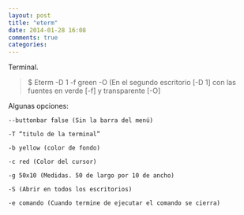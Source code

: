 ```yaml
---
layout: post
title: "eterm"
date: 2014-01-28 16:08
comments: true
categories: 
---
```

Terminal.

>$ Eterm -D 1 -f green -O (En el segundo escritorio [-D 1] con las fuentes en verde  [-f]  y transparente [-O]

Algunas opciones:

	--buttonbar false (Sin la barra del menú)

	-T “titulo de la terminal” 

	-b yellow (color de fondo)

	-c red (Color del cursor)

	-g 50x10 (Medidas. 50 de largo por 10 de ancho)

	-S (Abrir en todos los escritorios)

	-e comando (Cuando termine de ejecutar el comando se cierra)

